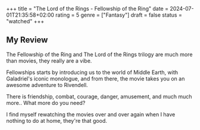 +++
title = "The Lord of the Rings - Fellowship of the Ring"
date = 2024-07-01T21:35:58+02:00
rating = 5
genre = ["Fantasy"]
draft = false
status = "watched"
+++

## My Review

The Fellowship of the Ring and The Lord of the Rings trilogy are much more than movies, they really are a vibe.

Fellowships starts by introducing us to the world of Middle Earth, with Galadriel's iconic monologue, and from there, the movie takes you on an awesome adventure to Rivendell. 

There is friendship, combat, courage, danger, amusement, and much much more.. What more do you need?

I find myself rewatching the movies over and over again when I have nothing to do at home, they're that good.
